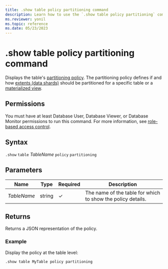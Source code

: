 ```yaml
---
title: .show table policy partitioning command
description: Learn how to use the `.show table policy partitioning` command to display the table's partitioning policy.
ms.reviewer: yonil
ms.topic: reference
ms.date: 05/23/2023
---
```

# .show table policy partitioning command

Displays the table's [partitioning policy](partitioningpolicy.md). The partitioning policy defines if and how [extents (data shards)](../management/extents-overview.md) should be partitioned for a specific table or a [materialized view](materialized-views/materialized-view-overview.md).

## Permissions

You must have at least Database User, Database Viewer, or Database Monitor permissions to run this command. For more information, see [role-based access control](access-control/role-based-access-control.md).

## Syntax

`.show` `table` *TableName* `policy` `partitioning`

## Parameters

|Name|Type|Required|Description|
|--|--|--|--|
|*TableName*|string|&check;|The name of the table for which to show the policy details.|

## Returns

Returns a JSON representation of the policy.

### Example

Display the policy at the table level:

```kusto
.show table MyTable policy partitioning 
```
